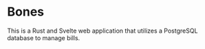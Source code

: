 # Bones
This is a Rust and Svelte web application that utilizes a PostgreSQL database to manage bills.

